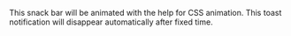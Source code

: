 This snack bar will be animated with the help for CSS animation. This toast notification will disappear automatically after fixed time.